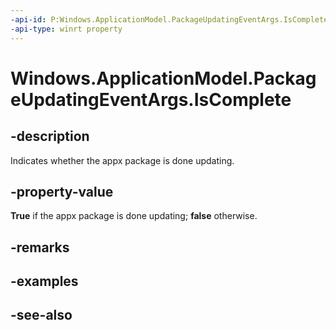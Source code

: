 ```yaml
---
-api-id: P:Windows.ApplicationModel.PackageUpdatingEventArgs.IsComplete
-api-type: winrt property
---
```


<!-- Property syntax
public bool IsComplete { get; }
-->

# Windows.ApplicationModel.PackageUpdatingEventArgs.IsComplete

## -description
Indicates whether the appx package is done updating.

## -property-value
**True** if the appx package is done updating; **false** otherwise.

## -remarks

## -examples

## -see-also
